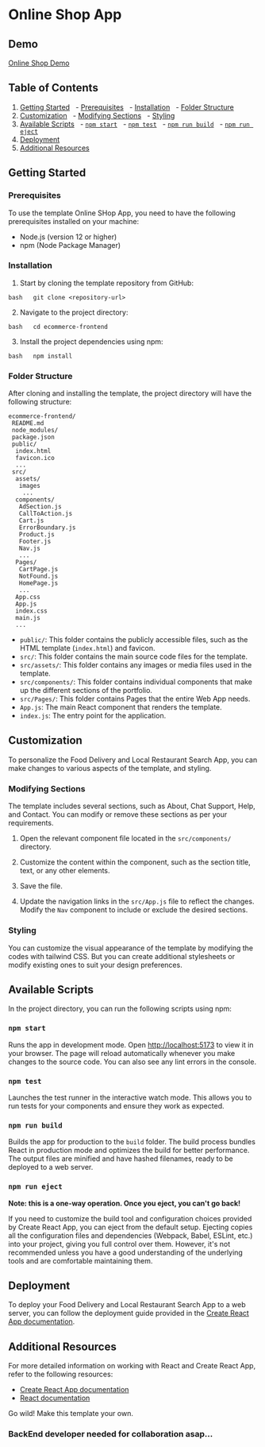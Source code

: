# Online Shop App

## Demo
[Online Shop Demo]([https://yourusername.github.io/ecommerce-frontend/](https://online-shoping-task.vercel.app/))
## Table of Contents

1. [Getting Started](#getting-started)
     - [Prerequisites](#prerequisites)
     - [Installation](#installation)
     - [Folder Structure](#folder-structure)
2. [Customization](#customization)
     - [Modifying Sections](#modifying-sections)
     - [Styling](#styling)
3. [Available Scripts](#available-scripts)
     - [`npm start`](#npm-start)
     - [`npm test`](#npm-test)
     - [`npm run build`](#npm-run-build)
     - [`npm run eject`](#npm-run-eject)
4. [Deployment](#deployment)
5. [Additional Resources](#additional-resources)

## Getting Started

### Prerequisites

To use the template Online SHop App, you need to have the following prerequisites installed on your machine:

- Node.js (version 12 or higher)
- npm (Node Package Manager)

### Installation

1. Start by cloning the template repository from GitHub:

`bash
  git clone <repository-url>
  `

2. Navigate to the project directory:

`bash
  cd ecommerce-frontend
  `

3. Install the project dependencies using npm:

`bash
  npm install
  `

### Folder Structure

After cloning and installing the template, the project directory will have the following structure:

```
ecommerce-frontend/
 README.md
 node_modules/
 package.json
 public/
  index.html
  favicon.ico
  ...
 src/
  assets/
   images
    ...
  components/
   AdSection.js
   CallToAction.js
   Cart.js
   ErrorBoundary.js
   Product.js
   Footer.js
   Nav.js
   ...
  Pages/
   CartPage.js
   NotFound.js
   HomePage.js
   ...
  App.css
  App.js
  index.css
  main.js
  ...
```

- `public/`: This folder contains the publicly accessible files, such as the HTML template (`index.html`) and favicon.
- `src/`: This folder contains the main source code files for the template.
- `src/assets/`: This folder contains any images or media files used in the template.
- `src/components/`: This folder contains individual components that make up the different sections of the portfolio.
- `src/Pages/`: This folder contains Pages that the entire Web App needs.
- `App.js`: The main React component that renders the template.
- `index.js`: The entry point for the application.

## Customization

To personalize the Food Delivery and Local Restaurant Search App, you can make changes to various aspects of the template, and styling.

### Modifying Sections

The template includes several sections, such as About, Chat Support, Help, and Contact. You can modify or remove these sections as per your requirements.

1. Open the relevant component file located in the `src/components/` directory.

2. Customize the content within the component, such as the section title, text, or any other elements.

3. Save the file.

4. Update the navigation links in the `src/App.js` file to reflect the changes. Modify the `Nav` component to include or exclude the desired sections.

### Styling

You can customize the visual appearance of the template by modifying the codes with tailwind CSS. But you can create additional stylesheets or modify existing ones to suit your design preferences.

## Available Scripts

In the project directory, you can run the following scripts using npm:

### `npm start`

Runs the app in development mode. Open [http://localhost:5173](http://localhost:5173) to view it in your browser. The page will reload automatically whenever you make changes to the source code. You can also see any lint errors in the console.

### `npm test`

Launches the test runner in the interactive watch mode. This allows you to run tests for your components and ensure they work as expected.

### `npm run build`

Builds the app for production to the `build` folder. The build process bundles React in production mode and optimizes the build for better performance. The output files are minified and have hashed filenames, ready to be deployed to a web server.

### `npm run eject`

**Note: this is a one-way operation. Once you eject, you can't go back!**

If you need to customize the build tool and configuration choices provided by Create React App, you can eject from the default setup. Ejecting copies all the configuration files and dependencies (Webpack, Babel, ESLint, etc.) into your project, giving you full control over them. However, it's not recommended unless you have a good understanding of the underlying tools and are comfortable maintaining them.

## Deployment

To deploy your Food Delivery and Local Restaurant Search App to a web server, you can follow the deployment guide provided in the [Create React App documentation](https://create-react-app.dev/docs/deployment/).

## Additional Resources

For more detailed information on working with React and Create React App, refer to the following resources:

- [Create React App documentation](https://create-react-app.dev/docs/getting-started)
- [React documentation](https://reactjs.org/docs/getting-started.html)

Go wild! Make this template your own.

### BackEnd developer needed for collaboration asap...
